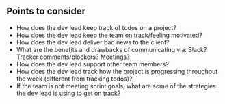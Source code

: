 ## Points to consider
- How does the dev lead keep track of todos on a project?
- How does the dev lead keep the team on track/feeling motivated?
- How does the dev lead deliver bad news to the client? 
- What are the benefits and drawbacks of communicating via: Slack? Tracker comments/blockers? Meetings?
- How does the dev lead support other team members?
- How does the dev lead track how the project is progressing throughout the week (different from tracking todos)? 
- If the team is not meeting sprint goals, what are some of the strategies the dev lead is using to get on track?

